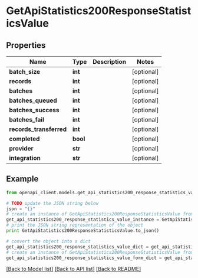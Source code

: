 # GetApiStatistics200ResponseStatisticsValue


## Properties

Name | Type | Description | Notes
------------ | ------------- | ------------- | -------------
**batch_size** | **int** |  | [optional] 
**records** | **int** |  | [optional] 
**batches** | **int** |  | [optional] 
**batches_queued** | **int** |  | [optional] 
**batches_success** | **int** |  | [optional] 
**batches_fail** | **int** |  | [optional] 
**records_transferred** | **int** |  | [optional] 
**completed** | **bool** |  | [optional] 
**provider** | **str** |  | [optional] 
**integration** | **str** |  | [optional] 

## Example

```python
from openapi_client.models.get_api_statistics200_response_statistics_value import GetApiStatistics200ResponseStatisticsValue

# TODO update the JSON string below
json = "{}"
# create an instance of GetApiStatistics200ResponseStatisticsValue from a JSON string
get_api_statistics200_response_statistics_value_instance = GetApiStatistics200ResponseStatisticsValue.from_json(json)
# print the JSON string representation of the object
print GetApiStatistics200ResponseStatisticsValue.to_json()

# convert the object into a dict
get_api_statistics200_response_statistics_value_dict = get_api_statistics200_response_statistics_value_instance.to_dict()
# create an instance of GetApiStatistics200ResponseStatisticsValue from a dict
get_api_statistics200_response_statistics_value_form_dict = get_api_statistics200_response_statistics_value.from_dict(get_api_statistics200_response_statistics_value_dict)
```
[[Back to Model list]](../README.md#documentation-for-models) [[Back to API list]](../README.md#documentation-for-api-endpoints) [[Back to README]](../README.md)


